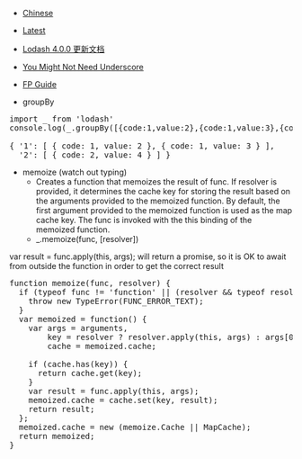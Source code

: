  - [Chinese](http://lodashjs.com/docs/)
 - [Latest](https://lodash.com/docs)
 - [Lodash 4.0.0 更新文档](http://www.tuicool.com/articles/mAfqIrv)
 - [You Might Not Need Underscore](https://www.reindex.io/blog/you-might-not-need-underscore/)
 - [FP Guide](https://github.com/lodash/lodash/wiki/FP-Guide)
 
 - groupBy
 
<pre>
import _ from 'lodash'
console.log(_.groupBy([{code:1,value:2},{code:1,value:3},{code:2,value:4}],'code'))

{ '1': [ { code: 1, value: 2 }, { code: 1, value: 3 } ],
  '2': [ { code: 2, value: 4 } ] }
</pre>

 - memoize (watch out typing)
    - Creates a function that memoizes the result of func. If resolver is provided, it determines the cache key for storing the result based on the arguments provided to the memoized function. By default, the first argument provided to the memoized function is used as the map cache key. The func is invoked with the this binding of the memoized function. 
    - _.memoize(func, [resolver])

var result = func.apply(this, args); will return a promise, so it is OK to await from outside the function in order to get the correct result

<pre>
function memoize(func, resolver) {
  if (typeof func != 'function' || (resolver && typeof resolver != 'function')) {
    throw new TypeError(FUNC_ERROR_TEXT);
  }
  var memoized = function() {
    var args = arguments,
        key = resolver ? resolver.apply(this, args) : args[0],
        cache = memoized.cache;

    if (cache.has(key)) {
      return cache.get(key);
    }
    var result = func.apply(this, args);
    memoized.cache = cache.set(key, result);
    return result;
  };
  memoized.cache = new (memoize.Cache || MapCache);
  return memoized;
}
</pre>